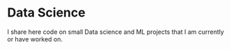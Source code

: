 # Data Science
I share here code on small Data science and ML projects that I am currently or have worked on.
